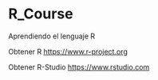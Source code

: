 # R_Course
Aprendiendo el lenguaje R


Obtener R https://www.r-project.org

Obtener R-Studio https://www.rstudio.com

